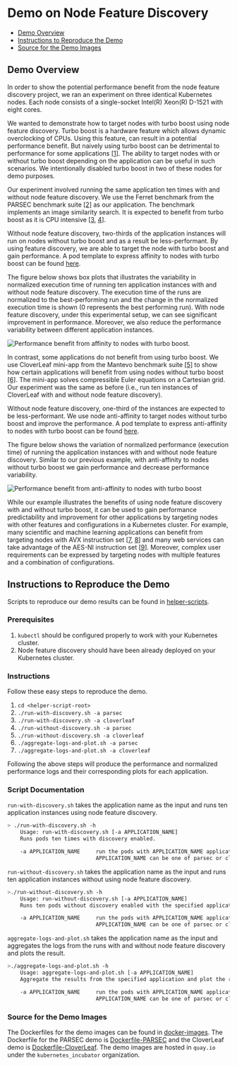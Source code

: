 # Demo on Node Feature Discovery
- [Demo Overview](#demo-overview)
- [Instructions to Reproduce the Demo](#instructions-to-reproduce-the-demo)
- [Source for the Demo Images](#source-for-the-demo-images)

## Demo Overview 
In order to show the potential performance benefit from the node feature discovery project, we ran an experiment on three identical Kubernetes nodes. Each node consists of a single-socket Intel(R) Xeon(R) D-1521 with eight cores. 

We wanted to demonstrate how to target nodes with turbo boost using node feature discovery. Turbo boost is a hardware feature which allows dynamic overclocking of CPUs. Using this feature, can result in a potential performance benefit. But naively using turbo boost can be detrimental to performance for some applications [[1]][ref-1]. The ability to target nodes with or without turbo boost depending on the application can be useful in such scenarios. We intentionally disabled turbo boost in two of these nodes for demo purposes.

Our experiment involved running the same application ten times with and without node feature discovery. We use the Ferret benchmark from the PARSEC benchmark suite [[2]][parsec] as our application. The benchmark implements an image similarity search. It is expected to benefit from turbo boost as it is CPU intensive [[3][ref-3], [4][ref-4]]. 

Without node feature discovery, two-thirds of the application instances will run on nodes without turbo boost and as a result be less-performant. By using feature discovery, we are able to target the node with turbo boost and gain performance. A pod template to express affinity to nodes with turbo boost can be found [here](helper-scripts/demo-pod-with-discovery.yaml.parsec.template).

The figure below shows box plots that illustrates the variability in normalized execution time of running ten application instances with and without node feature discovery. The execution time of the runs are normalized to the best-performing run and the change in the normalized execution time is shown (0 represents the best performing run). With node feature discovery, under this experimental setup, we can see significant improvement in performance. Moreover, we also reduce the performance variability between different application instances.

![Performance benefit from affinity to nodes with turbo boost.](docs/performance-comparison-parsec-norm.png)

In contrast, some applications do not benefit from using turbo boost. We use CloverLeaf mini-app from the Mantevo benchmark suite [[5]][ref-5] to show how certain applications will benefit from using nodes without turbo boost [[6]][ref-6]. The mini-app solves compressible Euler equations on a Cartesian grid. Our experiment was the same as before (i.e., run ten instances of CloverLeaf with and without node feature discovery). 

Without node feature discovery, one-third of the instances are expected to be less-performant. We use node anti-affinity to target nodes without turbo boost and improve the performance. A pod template to express anti-affinity to nodes with turbo boost can be found [here](helper-scripts/demo-pod-with-discovery.yaml.cloverleaf.template). 

The figure below shows the variation of normalized performance (execution time) of running the application instances with and without node feature discovery. Similar to our previous example, with anti-affinity to nodes without turbo boost we gain performance and decrease performance variability. 

![Performance benefit from anti-affinity to nodes with turbo boost](docs/performance-comparison-cloverleaf-norm.png)

While our example illustrates the benefits of using node feature discovery with and without turbo boost, it can be used to gain performance predictability and improvement for other applications by targeting nodes with other features and configurations in a Kubernetes cluster. For example, many scientific and machine learning applications can benefit from targeting nodes with AVX instruction set [[7][ref-7], [8][ref-8]] and many web services can take advantage of the AES-NI instruction set [[9][ref-9]]. Moreover, complex user requirements can be expressed by targeting nodes with multiple features and a combination of configurations.

## Instructions to Reproduce the Demo

Scripts to reproduce our demo results can be found in [helper-scripts](helper-scripts/).  
### Prerequisites
1. `kubectl` should be configured properly to work with your Kubernetes cluster.
2. Node feature discovery should have been already deployed on your Kubernetes cluster. 
 
### Instructions 
Follow these easy steps to reproduce the demo. 

1. `cd <helper-script-root>`
2. `./run-with-discovery.sh -a parsec`
3. `./run-with-discovery.sh -a cloverleaf`
4. `./run-without-discovery.sh -a parsec`
5. `./run-without-discovery.sh -a cloverleaf`
6. `./aggregate-logs-and-plot.sh -a parsec`
7. `./aggregate-logs-and-plot.sh -a cloverleaf`

Following the above steps will produce the performance and normalized performance logs and their corresponding plots for each application. 

### Script Documentation
`run-with-discovery.sh` takes the application name as the input and runs ten application instances using node feature discovery. 
```sh
> ./run-with-discovery.sh -h
    Usage: run-with-discovery.sh [-a APPLICATION_NAME]
    Runs pods ten times with discovery enabled.

    -a APPLICATION_NAME     run the pods with APPLICATION_NAME application.
                            APPLICATION_NAME can be one of parsec or cloverleaf.
```

`run-without-discovery.sh` takes the application name as the input and runs ten application instances without using node feature discovery. 
```sh
>./run-without-discovery.sh -h
    Usage: run-without-discovery.sh [-a APPLICATION_NAME]
    Runs ten pods without discovery enabled with the specified application.

    -a APPLICATION_NAME     run the pods with APPLICATION_NAME application.
                            APPLICATION_NAME can be one of parsec or cloverleaf.
```

`aggregate-logs-and-plot.sh` takes the application name as the input and aggregates the logs from the runs with and without node feature discovery and plots the result. 
```sh
>./aggregate-logs-and-plot.sh -h
    Usage: aggregate-logs-and-plot.sh [-a APPLICATION_NAME]
    Aggregate the results from the specified application and plot the result.

    -a APPLICATION_NAME     run the pods with APPLICATION_NAME application.
                            APPLICATION_NAME can be one of parsec or cloverleaf
```

### Source for the Demo Images
The Dockerfiles for the demo images can be found in [docker-images](docker-images/). The Dockerfile for the PARSEC demo is [Dockerfile-PARSEC](docker-images/Dockerfile-PARSEC) and the CloverLeaf demo is [Dockerfile-CloverLeaf](docker-images/Dockerfile-CloverLeaf). The demo images are hosted in `quay.io` under the `kubernetes_incubator` organization. 

<!-- Links -->
[parsec]: http://parsec.cs.princeton.edu/
[ref-1]: http://csl.stanford.edu/~christos/publications/2014.autoturbo.hpca.pdf
[ref-3]: http://parsec.cs.princeton.edu/publications/bienia08characterization.pdf
[ref-4]: http://parsec.cs.princeton.edu/publications/bienia08comparison.pdf
[ref-5]: https://mantevo.org
[ref-6]: https://mantevo.org/about/publications
[ref-7]: https://software.intel.com/en-us/intel-mkl
[ref-8]: https://software.intel.com/en-us/blogs/daal
[ref-9]: https://software.intel.com/en-us/articles/intel-aes-ni-performance-enhancements-hytrust-datacontrol-case-study


